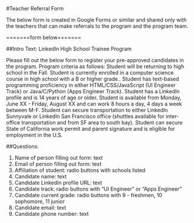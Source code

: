#Teacher Referral Form

The below form is created in Google Forms or similar and shared only with the teachers that can make referrals to the program and the program team.

=======form below=======

##Intro Text:
LinkedIn High School Trainee Program

Please fill out the below form to register your pre-approved candidates in the program. Program criteria as follows:
Student will be returning to high school in the Fall.
Student is currently enrolled in a computer science course in high school with a B or higher grade..
Student has text-based programming proficiency in either HTML/CSS/JavaScript (UI Engineer Track) or Java/C/Python (Apps Engineer Track).
Student has a LinkedIn profile and is 14 years of age or older.
Student is available from Monday, June XX - Friday, August XX and can work 8 hours a day, 4 days a week between M-F.
Student can secure transportation to either LinkedIn Sunnyvale or LinkedIn San Francisco office (shuttles available for inter-office transportation and from SF area to south bay).
Student can secure State of California work permit and parent signature and is eligible for employment in the U.S.

##Questions:
1. Name of person filling out form: text
2. Email of person filling out form: text
3. Affiliation of student: radio buttons with schools listed
4. Candidate name: text
5. Candidate LinkedIn profile URL: text
6. Candidate track: radio buttons with “UI Engineer” or “Apps Engineer”
7. Candidate current grade: radio buttons with 9 - freshmen, 10 sophomore, 11 junior
8. Candidate email: text
9. Candidate phone number: text


